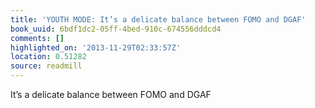 ```yaml
---
title: 'YOUTH MODE: It’s a delicate balance between FOMO and DGAF'
book_uuid: 6bdf1dc2-05ff-4bed-910c-674556dddcd4
comments: []
highlighted_on: '2013-11-29T02:33:57Z'
location: 0.51282
source: readmill
---
```


It’s a delicate balance between FOMO and DGAF